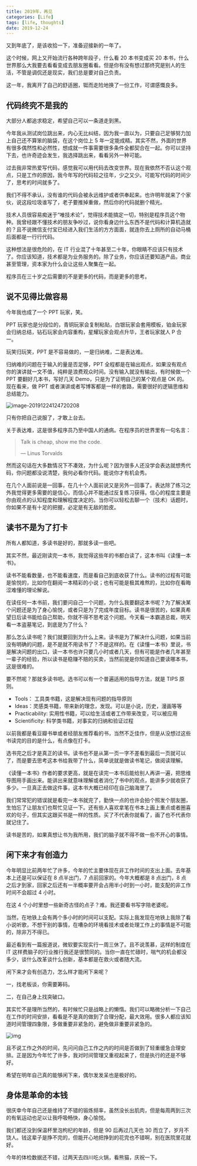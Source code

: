 ```yaml
---
title: 2019年，再见
categories: [Life]
tags: [life, thoughts]
date: 2019-12-24
---
```


又到年底了，是该收拾一下，准备迎接新的一年了。

<!-- more -->

这个时候，网上又开始流行各种跨年段子，什么看 20 本书变成买 20 本书，什么世界那么大我要去看看变成去朋友圈看看。但是你有没有想过那终究是别人的生活，不管是调侃还是现实，我们总是要对自己负责。

这一年，我离开了自己的舒适圈，铤而走险地换了一份工作，可谓感慨良多。

## 代码终究不是我的

大部分人都追求稳定，希望自己可以一条道走到黑。

今年我从测试岗位跳出来，内心无比纠结，因为我一直以为，只要自己足够努力加上自己还不算笨的脑袋，在这个岗位上 5 年一定能成精。其实不然，外面的世界有很多偶然性和必然性，想成就一件事需要很多条件全都契合在一起。你可以坚持下去，也许奇迹会发生，我选择跳出来，看看另外一种可能。

过去我非常热爱写代码，感觉我可以用代码去改变世界。现在我依然不否认这个观点，只是工作的原因，我今年写的代码较之往年，少之又少。可能写代码的时间少了，思考的时间就多了。

我们不得不承认，没有谁的代码会被永远维护或者供奉起来。也许明年就来了个家伙，说这段垃圾谁写了，老子要推掉重做，然后你的代码就删个精光。

技术人员很容易痴迷于“唯技术论”，觉得技术能搞定一切，特别是程序员这个物种。我曾经跟不懂技术的朋友争吵过，说你看身边什么东西不是代码和计算机造就的？且不说微信支付宝已经进入我们生活的方方面面，就连你去上厕所的自动马桶后面都是一行行代码。

这种想法是很危险的，在 IT 行业混了十年甚至二十年，你眼睛不应该只有技术了。你应该知道，技术都是为业务服务的。除了业务，你应该还要知道产品，商业甚至管理，资本家为什么会让这些人聚集在一起。

程序员在三十岁之后需要的不是更多的代码，而是更多的思考。

## 说不见得比做容易

今年我也成了一个 PPT 玩家，笑。

PPT 玩家也是分段位的，青铜玩家会复制粘贴，白银玩家会套用模板，铂金玩家会归纳总结，钻石玩家会内容重构，星耀玩家会观点升华，王者玩家就人 P 合一。

玩笑归玩笑，PPT 是不容易做的，一是归纳难，二是表达难。

归纳难的问题在于输入的量是否足够，PPT 全程都是在输出观点，如果没有观点你的演讲就一文不值，纯粹是浪费观众时间。没有输入就没有输出，有时候做一个 PPT 要翻好几本书，写好几天 Demo，只是为了证明自己的某个观点是 OK 的。现在看来，做 PPT 或者演讲或者写博客都是一样的套路，需要很好的逻辑思维和总结能力。

![image-20191224124720208](https://image.tobyqin.cn/image-20191224124720208.png)

只有你把自己说服了，才敢上台去。

关于表达难，这是很多程序员乃至中国人的通病。在程序员的世界里有一句名言：

> Talk is cheap, show me the code.
>
> — Linus Torvalds

然而这句话在大多数情况下不凑效，为什么呢？因为很多人还没学会表达就想秀代码，你问题都没说清楚，我何必看你代码。能说你才有机会秀。

在几个人面前说是一回事，在几十个人面前说又是另外一回事了。表达除了练习之外我觉得更多需要的是信心，而信心并不能通过反复练习获得。信心的程度主要是你由观点的认知程度和理解程度决定的。当你可以轻松去聊一个（技术）话题时，你如果不是有十足的把握，必定是有无敌的脸皮。

## 读书不是为了打卡

所有人都知道，多读书是好的，那就多读一些吧。

其实不然，最近刚读完一本书，我觉得这些年的书都白读了，这本书叫《读懂一本书》。

读书不能看数量，也不能看速度，而是看自己到底收获了什么。读书的过程有可能是愉悦的，比如你在翻阅一本精彩的小说；也有可能是极其难熬的，比如你在看晦涩难懂的理论解说。

在读任何一本书前，我们要问自己一个问题，为什么我要翻这本书呢？为了解决某个问题还是为了身心愉悦，或者只是为了完成年度目标。读书是很苦的，如果真希望日后读书能给自己帮助，你就不得不思考这个问题。今天看一本霸道总裁，明天看一本盗墓笔记，到底是为了什么？

那么怎么读书呢？我们就要回到为什么上来。读书是为了解决什么问题，如果当前没有明确的问题，是不是就不用读书了？不是这样的。在《读懂一本书》里说，书是解决问题的出口，读一本书也许只要几小时或者几天，但有可能是作者几年甚至一辈子的经验，所以读书是稳赚不赔的买卖，当然前提是你知道自己要读哪本书，这是很难的。

要不然呢？那就多读书吧。选书可以有一个普遍适用的指导方法，就是 TIPS 原则。

- Tools： 工具类书籍，这是解决现有问题的指导原则
- Ideas：灵感类书籍，带来新的理念，发现。可以是小说，历史，漫画等等
- Practicability: 实用性书籍，可以给生活或者工作带来改变，可以被应用
- Scientificity: 科学类书籍，对事实的归纳和验证过程

以前我都是看豆瓣书单或者经朋友推荐看的书，当然不乏佳作，但是从没想过这些书读完的目的是什么，有点像在打卡。

选书完之后才是真正的读书。读书也不是从第一页一字不差看到最后一页就可以了，而是要去思考这本书给我带了什么，简单说就是做读书笔记，做阅读理解。

《读懂一本书》作者的要求更高，就是在读完一本书后能给别人再讲一遍，把思维导图用手画出来。能讲出来就意味理解或者消化了书中的观点，能讲多少就收获了多少。一旦真正去做这件事，这本书大概已经印在自己脑海里了。

我们常常犯的错误就是看完一本书就完了，勤快一点的也许会拍个照发个朋友圈，生怕忘了让朋友们也帮忙见证一下。还有些人喜欢拿笔在书本上画上重点或者圈喜欢的句子，但其实这跟买书是一样的性质。买了不代表你就看了，画了也不代表你就记住了。

读书是苦的，如果真想让书为我所用，我们的脑子就不得不做一些不开心的事情。

## 闲下来才有创造力

今年明显比前两年忙了许多，今年的忙主要体现在非工作时间的支出上面。去年基本上还是可以保证在 8 点半出门，7 点前回家的。今年大概都是 8 点出门，8 点之后才到家，回家之后还有一半概率要开会占用半小时到一小时，能支配的非工作时间不会超过 4 小时。

在这 4 个小时里想一些新奇古怪的点子？难。我还要看书写字陪老婆呢。

当然，在地铁上会有两个多小时的时间可以支配。实际上我发现在地铁上我除了看小说听歌，不想干别的事情，在嘈杂的环境看技术或者处理工作上的事情是不可能的，除非万不得已。

最近看到有一篇报道说，微软要实现实行一周三休了。且不说羡慕，这样的制度在 IT 这样费脑子的行业推行我还是很赞同的。当你一直在忙碌时，喘气的机会都没多少，谈什么改革谈什么创新，基本都是在救火或者随大流。

闲下来才会有创造力，怎么样才能闲下来呢？

一，找老板谈，你需要筹码。

二，在自己身上找突破口。

其实忙不是理所当然的，有时候忙只是战略上的懒惰。我们可以略微分析一下自己在工作的时间安排，看看是不是真的做到了合理分配，最大效用。很多人都应该知道时间管理四象限，多做重要非紧急的，避免做非重要非紧急的。

![img](https://image.tobyqin.cn/2019-12/3b0223f5d13442699fd3e64a0f19e441.jpeg)

且不说工作之外的时间，先问问自己工作之内的时间是否做到了轻重缓急合理安排。正是因为今年忙了许多，我对时间管理又重视起来了，但是执行的还是不够好。

希望在明年自己真的能够闲下来，偶尔发发呆也是极好的。

## 身体是革命的本钱

很庆幸今年自己还是维持了不错的锻炼频率，虽然没长出肌肉，但是每周两到三次的有氧运动也足以让我呼吸畅快，身心愉悦。

我们都还没到保温杯里泡枸杞的年龄，但是 90 后再过几天也 30 而立了，岁月不饶人。钱这辈子是挣不完的，但能开心地把挣到的花完也不错啊，别在医院里花就好。

今年的体检数据还不错，过两天去四川吃火锅，看熊猫，庆祝一下。
